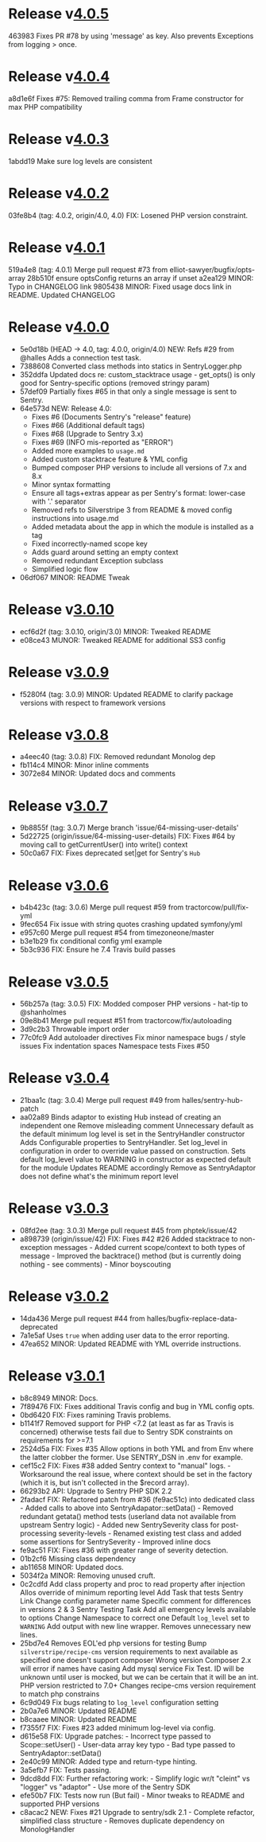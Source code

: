 # Release v[4.0.5](https://github.com/phptek/silverstripe-sentry/commits/4.0.5)

463983 Fixes PR #78 by using 'message' as key. Also prevents Exceptions from logging > once.

# Release v[4.0.4](https://github.com/phptek/silverstripe-sentry/commits/4.0.4)

a8d1e6f Fixes #75: Removed trailing comma from Frame constructor for max PHP compatibility

# Release v[4.0.3](https://github.com/phptek/silverstripe-sentry/commits/4.0.3)

1abdd19 Make sure log levels are consistent

# Release v[4.0.2](https://github.com/phptek/silverstripe-sentry/commits/4.0.2)

03fe8b4 (tag: 4.0.2, origin/4.0, 4.0) FIX: Losened PHP version constraint.

# Release v[4.0.1](https://github.com/phptek/silverstripe-sentry/commits/4.0.1)

519a4e8 (tag: 4.0.1) Merge pull request #73 from elliot-sawyer/bugfix/opts-array
28b510f ensure optsConfig returns an array if unset
a2ea129 MINOR: Typo in CHANGELOG link
9805438 MINOR: Fixed usage docs link in README. Updated CHANGELOG

# Release v[4.0.0](https://github.com/phptek/silverstripe-sentry/commits/4.0.0)

* 5e0d18b (HEAD -> 4.0, tag: 4.0.0, origin/4.0) NEW: Refs #29 from @halles Adds a connection test task.
* 7388608 Converted class methods into statics in SentryLogger.php
* 352ddfa Updated docs re: custom_stacktrace usage - get_opts() is only good for Sentry-specific options (removed stringy param)
* 57def09 Partially fixes #65 in that only a single message is sent to Sentry.
* 64e573d NEW: Release 4.0:
  - Fixes #6 (Documents Sentry's "release" feature)
  - Fixes #66 (Additional default tags)
  - Fixes #68 (Upgrade to Sentry 3.x)
  - Fixes #69 (INFO mis-reported as "ERROR")
  - Added more examples to `usage.md`
  - Added custom stacktrace feature & YML config
  - Bumped composer PHP versions to include all versions of 7.x and 8.x
  - Minor syntax formatting
  - Ensure all tags+extras appear as per Sentry's format: lower-case with '.' separator
  - Removed refs to Silverstripe 3 from README & moved config instructions into usage.md
  - Added metadata about the app in which the module is installed as a tag
  - Fixed incorrectly-named scope key
  - Adds guard around setting an empty context
  - Removed redundant Exception subclass
  - Simplified logic flow
* 06df067 MINOR: README Tweak

# Release v[3.0.10](https://github.com/phptek/silverstripe-sentry/commits/3.0.10)

* ecf6d2f (tag: 3.0.10, origin/3.0) MINOR: Tweaked README
* e08ce43 MUNOR: Tweaked README for additional SS3 config

# Release v[3.0.9](https://github.com/phptek/silverstripe-sentry/commits/3.0.9)

* f5280f4 (tag: 3.0.9) MINOR: Updated README to clarify package versions with respect to framework versions

# Release v[3.0.8](https://github.com/phptek/silverstripe-sentry/commits/3.0.8)

* a4eec40 (tag: 3.0.8) FIX: Removed redundant Monolog dep
* fb114c4 MINOR: Minor inline comments
* 3072e84 MINOR: Updated docs and comments

# Release v[3.0.7](https://github.com/phptek/silverstripe-sentry/commits/3.0.7)

* 9b8855f (tag: 3.0.7) Merge branch 'issue/64-missing-user-details'
* 5d22725 (origin/issue/64-missing-user-details) FIX: Fixes #64 by moving call to getCurrentUser() into write() context
* 50c0a67 FIX: Fixes deprecated set|get for Sentry's `Hub`

# Release v[3.0.6](https://github.com/phptek/silverstripe-sentry/commits/3.0.6)

* b4b423c (tag: 3.0.6) Merge pull request #59 from tractorcow/pull/fix-yml
* 9fec654 Fix issue with string quotes crashing updated symfony/yml
* e957c60 Merge pull request #54 from timezoneone/master
* b3e1b29 fix conditional config yml example
* 5b3c936 FIX: Ensure he 7.4 Travis build passes

# Release v[3.0.5](https://github.com/phptek/silverstripe-sentry/commits/3.0.5)

* 56b257a (tag: 3.0.5) FIX: Modded composer PHP versions - hat-tip to @shanholmes
* 09e8b41 Merge pull request #51 from tractorcow/fix/autoloading
* 3d9c2b3 Throwable import order
* 77c0fc9 Add autoloader directives Fix minor namespace bugs / style issues Fix indentation spaces Namespace tests Fixes #50

# Release v[3.0.4](https://github.com/phptek/silverstripe-sentry/commits/3.0.4)

* 21baa1c (tag: 3.0.4) Merge pull request #49 from halles/sentry-hub-patch
* aa02a89 Binds adaptor to existing Hub instead of creating an independent one Remove misleading comment Unnecessary default as the default minimum log level is set in the SentryHandler constructor Adds Configurable properties to SentryHandler. Set log_level in configuration in order to override value passed on construction. Sets default log_level value to WARNING in constructor as expected default for the module Updates README accordingly Remove as SentryAdaptor does not define what's the minimum report level

# Release v[3.0.3](https://github.com/phptek/silverstripe-sentry/commits/3.0.3)

* 08fd2ee (tag: 3.0.3) Merge pull request #45 from phptek/issue/42
* a898739 (origin/issue/42) FIX: Fixes #42 #26 Added stacktrace to non-exception messages - Added current scope/context to both types of message - Improved the backtrace() method (but is currently doing nothing - see comments) - Minor boyscouting

# Release v[3.0.2](https://github.com/phptek/silverstripe-sentry/commits/3.0.2)

* 14da436 Merge pull request #44 from halles/bugfix-replace-data-deprecated
* 7a1e5af Uses `true` when adding user data to the error reporting.
* 47ea652 MINOR: Updated README with YML override instructions.

# Release v[3.0.1](https://github.com/phptek/silverstripe-sentry/commits/3.0.1)

* b8c8949 MINOR: Docs.
* 7f89476 FIX: Fixes additional Travis config and bug in YML config opts.
* 0bd6420 FIX: Fixes ramining Travis problems.
* b1141f7 Removed support for PHP <7.2 (at least as far as Travis is concerned) otherwise tests fail due to Sentry SDK constraints on requirements for >=7.1
* 2524d5a FIX: Fixes #35 Allow options in both YML and from Env where the latter clobber the former. Use SENTRY_DSN in .env for example.
* cef15c2 FIX: Fixes #38 added Sentry context to "manual" logs.  - Worksaround the real issue, where context should be set in the factory (which it is, but isn't collected in the $record array).
* 66293b2 API: Upgrade to Sentry PHP SDK 2.2
* 2fadacf FIX: Refactored patch from #36 (fe9ac51c) into dedicated class  - Added calls to above into SentryAdapator::setData()  - Removed redundant getata() method tests (userland data not available from upstream Sentry logic)  - Added new SentrySeverity class for post-processing severity-levels  - Renamed existing test class and added some assertions for SentrySeverity  - Improved inline docs
* fe9ac51 FIX: Fixes #36 with greater range of severity detection.
* 01b2cf6 Missing class dependency
* ab11658 MINOR: Updated docs.
* 5034f2a MINOR: Removing unused cruft.
* 0c2cdfd Add class property and proc to read property after injection Allos override of minimum reporting level Add Task that tests Sentry Link Change config parameter name Specific comment for differences in versions 2 & 3 Sentry Testing Task Add all emergency levels available to options Change Namespace to correct one Default `log_level` set to `WARNING` Add output with new line wrapper. Removes unnecessary new lines.
* 25bd7e4 Removes EOL'ed php versions for testing Bump `silverstripe/recipe-cms` version requirements to next available as specified one doesn't support composer Wrong version Composer 2.x will error if names have casing Add mysql service Fix Test. ID will be unknown until user is mocked, but we can be certain that it will be an int. PHP version restricted to 7.0+ Changes recipe-cms version requirement to match php constrains
* 6c9d049 Fix bugs relating to `log_level` configuration setting
* 2b0a7e6 MINOR: Updated README
* b8caaee MINOR: Updated README
* f7355f7 FIX: Fixes #23 added minimum log-level via config.
* d615e58 FIX: Upgrade patches: - Incorrect type passed to Scope::setUser() - User-data array key typo - Bad type passed to SentryAdaptor::setData()
* 2e40c99 MINOR: Added type and return-type hinting.
* 3a5efb7 FIX: Tests passing.
* 9dcd8dd FIX: Further refactoring work: - Simplify logic wr/t "cleint" vs "logger" vs "adaptor" - Use more of the Sentry SDK
* efe50b7 FIX: Tests now run (But fail) - Minor tweaks to README and supported PHP versions
* c8acac2 NEW: Fixes #21 Upgrade to sentry/sdk 2.1 - Complete refactor, simplified class structure - Removes duplicate dependency on MonologHandler

